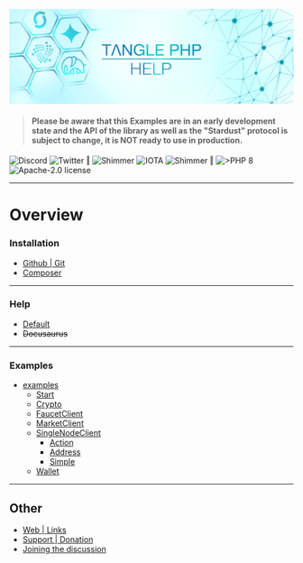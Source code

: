 ![](.meta/Banner.png)

> #### Please be aware that this Examples are in an early development state and the API of the library as well as the "Stardust" protocol is subject to change, it is NOT ready to use in production.

<a href="https://discord.iota.org/" style="text-decoration:none;"><img src="https://img.shields.io/badge/Discord-9cf.svg?style=social&logo=discord" alt="Discord"></a>
<a href="https://twitter.com/tanglePHP/" style="text-decoration:none;"><img src="https://img.shields.io/badge/Twitter-@tanglePHP-9cf.svg?style=social&logo=twitter" alt="Twitter"></a> ‖
<a href="https://www.tanglephp.com/" style="text-decoration:none;"><img src="https://img.shields.io/badge/tanglePHP-grey?style=flat-square&logo=tanglePHP" alt="Shimmer"></a>
<a href="https://www.iota.org/" style="text-decoration:none;"><img src="https://img.shields.io/badge/IOTA-grey?style=flat-square&logo=iota" alt="IOTA"></a>
<a href="https://www.shimmer.network/" style="text-decoration:none;"><img src="https://img.shields.io/badge/Shimmer-grey?style=flat-square&logo=shimmer" alt="Shimmer"></a> ‖
<a href="https://www.php.net/" style="text-decoration:none;"><img src="https://img.shields.io/badge/PHP->= 8.1.x-blue?style=flat-square&logo=php" alt=">PHP 8"></a>
<a href="https://github.com/iota-community/iota.php/LICENSE" style="text-decoration:none;"><img src="https://img.shields.io/badge/license-Apache--2.0-green?style=flat-square" alt="Apache-2.0 license"></a>

---

# Overview

### Installation

+ [Github | Git](./Help/001_installation_github.md)
+ [Composer](./Help/001_installation_composer.md)

---

### Help

+ [Default](./Help/000_index.md)
+ ~~Docusaurus~~

---

### Examples

+ [examples](https://github.com/tanglePHP/examples/tree/main/src)
    + [Start](https://github.com/tanglePHP/examples/tree/main/src/start)
    + [Crypto](https://github.com/tanglePHP/examples/tree/main/src/crypto)
    + [FaucetClient](https://github.com/tanglePHP/examples/tree/main/src/faucet-client)
    + [MarketClient](https://github.com/tanglePHP/examples/tree/main/src/market-client)
    + [SingleNodeClient](https://github.com/tanglePHP/examples/tree/main/src/singlenode-client)
        + [Action](https://github.com/tanglePHP/examples/tree/main/src/singlenode-client/Action)
        + [Address](https://github.com/tanglePHP/examples/tree/main/src/singlenode-client/Address)
        + [Simple](https://github.com/tanglePHP/examples/tree/main/src/singlenode-client/Simple)
    + [Wallet](https://github.com/tanglePHP/examples/tree/main/src/wallet)

---

## Other

+ [Web | Links](./Help/100_web.md)
+ [Support | Donation](./Help/100_donation.md)
+ [Joining the discussion](./Help/100_discussion.md)
